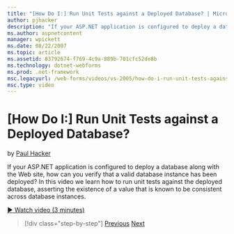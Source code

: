 ```yaml
---
title: "[How Do I:] Run Unit Tests against a Deployed Database? | Microsoft Docs"
author: pjhacker
description: "If your ASP.NET application is configured to deploy a database along with the Web site, how can you verify that a valid database instance has been deployed?..."
ms.author: aspnetcontent
manager: wpickett
ms.date: 08/22/2007
ms.topic: article
ms.assetid: 83792674-f769-4c9a-889b-701cfc52de8b
ms.technology: dotnet-webforms
ms.prod: .net-framework
msc.legacyurl: /web-forms/videos/vs-2005/how-do-i-run-unit-tests-against-a-deployed-database
msc.type: video
---
```

[How Do I:] Run Unit Tests against a Deployed Database?
====================
by [Paul Hacker](https://github.com/pjhacker)

If your ASP.NET application is configured to deploy a database along with the Web site, how can you verify that a valid database instance has been deployed? In this video we learn how to run unit tests against the deployed database, asserting the existence of a value that is known to be consistent across database instances.

[&#9654; Watch video (3 minutes)](https://channel9.msdn.com/Blogs/ASP-NET-Site-Videos/how-do-i-run-unit-tests-against-a-deployed-database)

>[!div class="step-by-step"]
[Previous](how-do-i-deploy-a-web-application-during-a-team-build.md)
[Next](how-do-i-enable-code-coverage-and-profiling-in-production-applications.md)